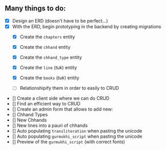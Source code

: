 ## Many things to do:

* [X] Design an ERD (doesn't have to be perfect...)
* [X] With the ERD, begin prototyping in the backend by creating migrations
  * [X] Create the `chapters` entity
  * [X] Create the `chhand` entity
  * [X] Create the `chhand_type` entity
  * [X] Create the `line` (*tuk*) entity
  * [X] Create the `books` (*tuk*) entity
  * [ ] Relationshipify them in order to easily to CRUD
 

 * [] Create a client side where we can do CRUD
 * [] Find an efficient way to CRUD
 * [] Create an admin form that allows to add new:
  * [] Chhand Types
  * [] New Chhands
  * [] New lines into a pauri of chhands
* [] Auto populating `transliteration` when pasting the unicode 
* [] Auto populating `gurmukhi_script` when pasting the unicode 
* [] Preview of the `gurmukhi_script` (with correct fonts)